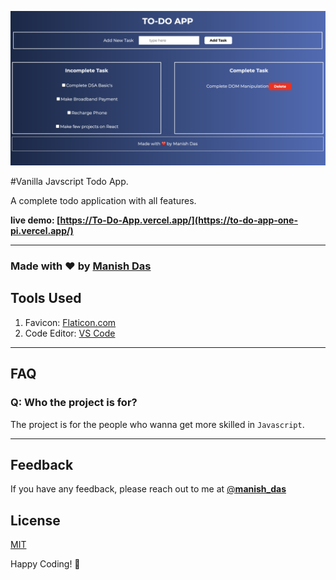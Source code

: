 ![JavaScript Todo App](./images/banner.png)

#Vanilla Javscript Todo App.

A complete todo application with all features.

**live demo: [https://To-Do-App.vercel.app/](https://to-do-app-one-pi.vercel.app/)**


---

### Made with ❤️ by [Manish Das](https://www.instagram.com/__manish_das__/)



## Tools Used

1. Favicon: [Flaticon.com](https://www.flaticon.com/)
1. Code Editor: [VS Code](https://code.visualstudio.com/)

---

## FAQ


### Q: Who the project is for?

The project is for the people who wanna get more skilled in `Javascript`.

---

## Feedback

If you have any feedback, please reach out to me at [@__manish_das__](https://instagram.com/__manish_das__)


## License

[MIT](https://choosealicense.com/licenses/mit/)

Happy Coding! 🚀